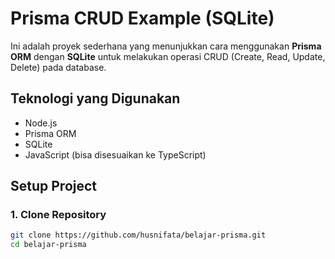 # Prisma CRUD Example (SQLite)

Ini adalah proyek sederhana yang menunjukkan cara menggunakan **Prisma ORM** dengan **SQLite** untuk melakukan operasi CRUD (Create, Read, Update, Delete) pada database.

## Teknologi yang Digunakan

- Node.js
- Prisma ORM
- SQLite
- JavaScript (bisa disesuaikan ke TypeScript)

## Setup Project

### 1. Clone Repository

```bash
git clone https://github.com/husnifata/belajar-prisma.git
cd belajar-prisma
